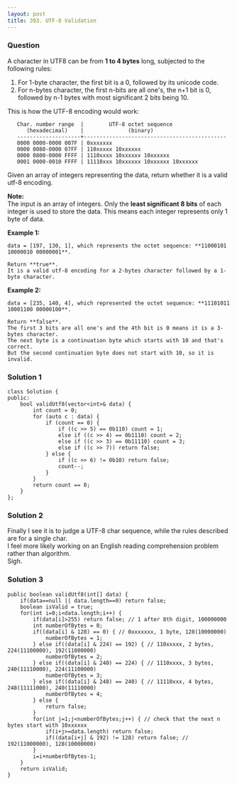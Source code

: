 ```yaml
---
layout: post
title: 393. UTF-8 Validation
---
```

### Question
A character in UTF8 can be from **1 to 4 bytes** long, subjected to the
following rules:

  1. For 1-byte character, the first bit is a 0, followed by its unicode code.
  2. For n-bytes character, the first n-bits are all one's, the n+1 bit is 0, followed by n-1 bytes with most significant 2 bits being 10.

This is how the UTF-8 encoding would work:

    
    
       Char. number range  |        UTF-8 octet sequence
          (hexadecimal)    |              (binary)
       --------------------+---------------------------------------------
       0000 0000-0000 007F | 0xxxxxxx
       0000 0080-0000 07FF | 110xxxxx 10xxxxxx
       0000 0800-0000 FFFF | 1110xxxx 10xxxxxx 10xxxxxx
       0001 0000-0010 FFFF | 11110xxx 10xxxxxx 10xxxxxx 10xxxxxx
    

Given an array of integers representing the data, return whether it is a valid
utf-8 encoding.

**Note:**  
The input is an array of integers. Only the **least significant 8 bits** of
each integer is used to store the data. This means each integer represents
only 1 byte of data.

**Example 1:**

    
    
    data = [197, 130, 1], which represents the octet sequence: **11000101 10000010 00000001**.
    
    Return **true**.
    It is a valid utf-8 encoding for a 2-bytes character followed by a 1-byte character.
    

**Example 2:**

    
    
    data = [235, 140, 4], which represented the octet sequence: **11101011 10001100 00000100**.
    
    Return **false**.
    The first 3 bits are all one's and the 4th bit is 0 means it is a 3-bytes character.
    The next byte is a continuation byte which starts with 10 and that's correct.
    But the second continuation byte does not start with 10, so it is invalid.
    

### Solution 1
    
    
    class Solution {
    public:
        bool validUtf8(vector<int>& data) {
            int count = 0;
            for (auto c : data) {
                if (count == 0) {
                    if ((c >> 5) == 0b110) count = 1;
                    else if ((c >> 4) == 0b1110) count = 2;
                    else if ((c >> 3) == 0b11110) count = 3;
                    else if ((c >> 7)) return false;
                } else {
                    if ((c >> 6) != 0b10) return false;
                    count--;
                }
            }
            return count == 0;
        }
    };
    


### Solution 2
Finally I see it is to judge a UTF-8 char sequence, while the rules described
are for a single char.  
I feel more likely working on an English reading comprehension problem rather
than algorithm.  
Sigh.


### Solution 3
    
    
    public boolean validUtf8(int[] data) {
    	if(data==null || data.length==0) return false;
    	boolean isValid = true;
    	for(int i=0;i<data.length;i++) {
    		if(data[i]>255) return false; // 1 after 8th digit, 100000000
    		int numberOfBytes = 0;
    		if((data[i] & 128) == 0) { // 0xxxxxxx, 1 byte, 128(10000000)
    			numberOfBytes = 1;
    		} else if((data[i] & 224) == 192) { // 110xxxxx, 2 bytes, 224(11100000), 192(11000000)
    			numberOfBytes = 2;
    		} else if((data[i] & 240) == 224) { // 1110xxxx, 3 bytes, 240(11110000), 224(11100000)
    			numberOfBytes = 3;
    		} else if((data[i] & 248) == 240) { // 11110xxx, 4 bytes, 248(11111000), 240(11110000)
    			numberOfBytes = 4;
    		} else {
    			return false;
    		}
    		for(int j=1;j<numberOfBytes;j++) { // check that the next n bytes start with 10xxxxxx
    			if(i+j>=data.length) return false;
    			if((data[i+j] & 192) != 128) return false; // 192(11000000), 128(10000000)
    		}
    		i=i+numberOfBytes-1;
    	}
    	return isValid;
    }
    



